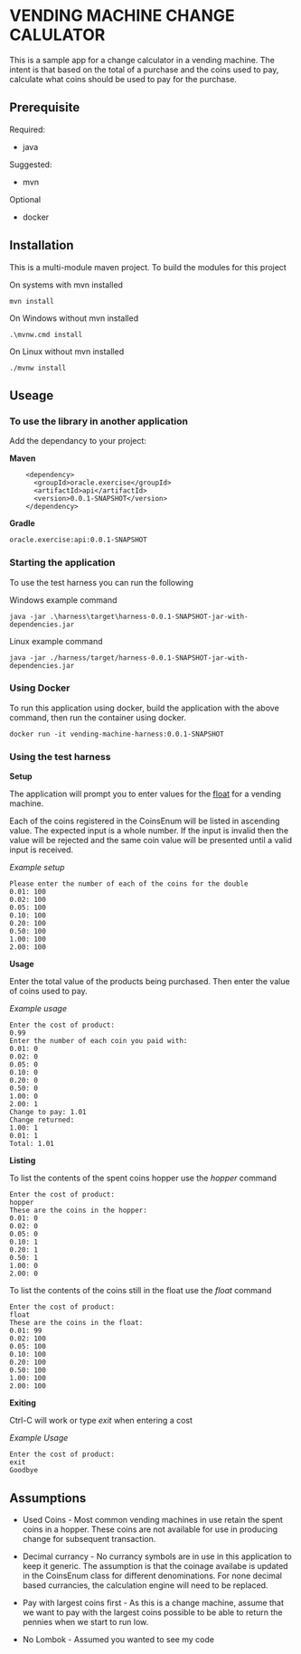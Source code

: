 # VENDING MACHINE CHANGE CALULATOR

This is a sample app for a change calculator in a vending machine. The intent is that based on the total of a purchase and the coins used to pay, calculate what coins should be used to pay for the purchase.

## Prerequisite
Required:

- java

Suggested:
- mvn

Optional
- docker

## Installation

This is a multi-module maven project. To build the modules for this project

On systems with mvn installed
```
mvn install
```

On Windows without mvn installed
```
.\mvnw.cmd install

```
On Linux without mvn installed
```
./mvnw install
```

## Useage
### To use the library in another application
Add the dependancy to your project:

**Maven**
```
    <dependency>
      <groupId>oracle.exercise</groupId>
      <artifactId>api</artifactId>
      <version>0.0.1-SNAPSHOT</version>
    </dependency>
```
**Gradle**
```
oracle.exercise:api:0.0.1-SNAPSHOT
```

### Starting the application
To use the test harness you can run the following

Windows example command
```
java -jar .\harness\target\harness-0.0.1-SNAPSHOT-jar-with-dependencies.jar
```

Linux example command
```
java -jar ./harness/target/harness-0.0.1-SNAPSHOT-jar-with-dependencies.jar
```

### Using Docker
To run this application using docker, build the application with the above command, then run the container using docker.

```
docker run -it vending-machine-harness:0.0.1-SNAPSHOT
```

### Using the test harness
**Setup**

The application will prompt you to enter values for the [float](https://en.wikipedia.org/wiki/Float_(money_supply)]) for a vending machine.

Each of the coins registered in the CoinsEnum will be listed in ascending value. The expected input is a whole number. If the input is invalid then the value will be rejected and the same coin value will be presented until a valid input is received.

*Example setup*
```
Please enter the number of each of the coins for the double
0.01: 100
0.02: 100
0.05: 100
0.10: 100
0.20: 100
0.50: 100
1.00: 100
2.00: 100
```

**Usage**

Enter the total value of the products being purchased. Then enter the value of coins used to pay.

*Example usage*
```
Enter the cost of product:
0.99
Enter the number of each coin you paid with:
0.01: 0
0.02: 0
0.05: 0
0.10: 0
0.20: 0
0.50: 0
1.00: 0
2.00: 1
Change to pay: 1.01
Change returned:
1.00: 1
0.01: 1
Total: 1.01
```

**Listing**

To list the contents of the spent coins hopper use the *hopper* command

```
Enter the cost of product:
hopper
These are the coins in the hopper:
0.01: 0
0.02: 0
0.05: 0
0.10: 1
0.20: 1
0.50: 1
1.00: 0
2.00: 0
```

To list the contents of the coins still in the float use the *float* command

```
Enter the cost of product:
float
These are the coins in the float:
0.01: 99
0.02: 100
0.05: 100
0.10: 100
0.20: 100
0.50: 100
1.00: 100
2.00: 100
```

**Exiting**

Ctrl-C will work or type *exit* when entering a cost

*Example Usage*
```
Enter the cost of product:
exit
Goodbye
```

## Assumptions
- Used Coins -
    Most common vending machines in use retain the spent coins in a hopper. These coins are not available for use in producing change for subsequent transaction.


- Decimal currancy - 
  No currancy symbols are in use in this application to keep it generic. The assumption is that the coinage availabe is updated in the CoinsEnum class for different denominations. For none decimal based currancies, the calculation engine will need to be replaced. 
  
- Pay with largest coins first - As this is a change machine, assume that we want to pay with the largest coins possible to be able to return the pennies when we start to run low.

- No Lombok - Assumed you wanted to see my code
